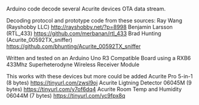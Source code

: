  Arduino code decode several Acurite devices OTA data stream.
  
  Decoding protocol and prototype code from these sources:
  Ray Wang (Rayshobby LLC) 
    http://rayshobby.net/?p=8998
  Benjamin Larsson (RTL_433) 
    https://github.com/merbanan/rtl_433
  Brad Hunting (Acurite_00592TX_sniffer) 
    https://github.com/bhunting/Acurite_00592TX_sniffer
 
  Written and tested on an Arduino Uno R3 Compatible Board
  using a RXB6 433Mhz Superheterodyne Wireless Receiver Module
  
  This works with these devices but more could be added
    Acurite Pro 5-in-1 (8 bytes)
     https://tinyurl.com/zwsl9oj
    Acurite Ligtning Detector 06045M  (9 bytes)
     https://tinyurl.com/y7of6dq4
    Acurite Room Temp and Humidity 06044M (7 bytes)
     https://tinyurl.com/yc9fpx8q
 
